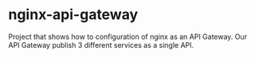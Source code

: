 # nginx-api-gateway
Project that shows how to configuration of nginx as an API Gateway. Our API Gateway  publish 3 different services as a single API.
